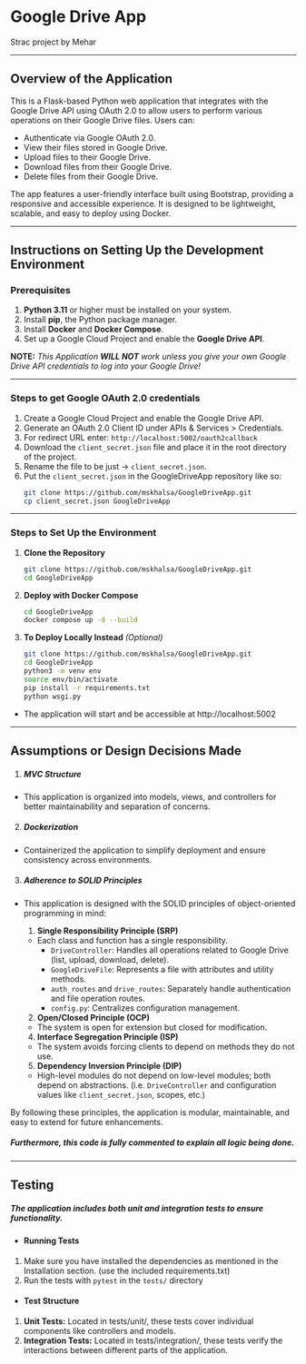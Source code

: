 # Google Drive App
Strac project by Mehar

---

## Overview of the Application

This is a Flask-based Python web application that integrates with the Google Drive API using OAuth 2.0 to allow users to perform various operations on their Google Drive files. Users can:
- Authenticate via Google OAuth 2.0.
- View their files stored in Google Drive.
- Upload files to their Google Drive.
- Download files from their Google Drive.
- Delete files from their Google Drive.

The app features a user-friendly interface built using Bootstrap, providing a responsive and accessible experience. It is designed to be lightweight, scalable, and easy to deploy using Docker.

---

## Instructions on Setting Up the Development Environment

### Prerequisites

1. **Python 3.11** or higher must be installed on your system.
2. Install **pip**, the Python package manager.
3. Install **Docker** and **Docker Compose**.
4. Set up a Google Cloud Project and enable the **Google Drive API**.

**NOTE:** *This Application **WILL NOT** work unless you give your own Google Drive API credentials to log into your Google Drive!*

---
### Steps to get Google OAuth 2.0 credentials
1. Create a Google Cloud Project and enable the Google Drive API.
2. Generate an OAuth 2.0 Client ID under APIs & Services > Credentials.
3. For redirect URL enter: ```http://localhost:5002/oauth2callback```
3. Download the ```client_secret.json``` file and place it in the root directory of the project.
4. Rename the file to be just -> ```client_secret.json```.
5. Put the ```client_secret.json``` in the GoogleDriveApp repository like so:
    ```bash
    git clone https://github.com/mskhalsa/GoogleDriveApp.git
    cp client_secret.json GoogleDriveApp
    ```
    
---
### Steps to Set Up the Environment

1. **Clone the Repository**
   ```bash
   git clone https://github.com/mskhalsa/GoogleDriveApp.git
   cd GoogleDriveApp
   ```
2. **Deploy with Docker Compose**
    ```bash
    cd GoogleDriveApp
    docker compose up -d --build
    ```
2. **To Deploy Locally Instead** *(Optional)*
   ```bash
   git clone https://github.com/mskhalsa/GoogleDriveApp.git
   cd GoogleDriveApp
   python3 -m venv env
   source env/bin/activate
   pip install -r requirements.txt
   python wsgi.py
   ```
- The application will start and be accessible at http://localhost:5002
   

---
## Assumptions or Design Decisions Made
1. ##### MVC Structure
- This application is organized into models, views, and controllers for better maintainability and separation of concerns.

2. ##### Dockerization
- Containerized the application to simplify deployment and ensure consistency across environments.

3. ##### Adherence to SOLID Principles
- This application is designed with the SOLID principles of object-oriented programming in mind:

    1. **Single Responsibility Principle (SRP)**  
   - Each class and function has a single responsibility.  
     - `DriveController`: Handles all operations related to Google Drive (list, upload, download, delete).  
     - `GoogleDriveFile`: Represents a file with attributes and utility methods.  
     - `auth_routes` and `drive_routes`: Separately handle authentication and file operation routes.  
     - `config.py`: Centralizes configuration management.

    2. **Open/Closed Principle (OCP)**  
   - The system is open for extension but closed for modification.

    4. **Interface Segregation Principle (ISP)**  
   - The system avoids forcing clients to depend on methods they do not use.  

    5. **Dependency Inversion Principle (DIP)**  
    - High-level modules do not depend on low-level modules; both depend on abstractions. (i.e. `DriveController` and configuration values like `client_secret.json`, scopes, etc.)

By following these principles, the application is modular, maintainable, and easy to extend for future enhancements. 
##### **Furthermore, this code is fully commented to explain all logic being done.**

---

## Testing
##### The application includes both ***unit*** and ***integration*** tests to ensure functionality.

- #### Running Tests
 1. Make sure you have installed the dependencies as mentioned in the Installation section. (use the included requirements.txt)
 2. Run the tests with `pytest` in the `tests/` directory

- #### Test Structure
 1. **Unit Tests:** Located in tests/unit/, these tests cover individual components like controllers and models.
 2. **Integration Tests:** Located in tests/integration/, these tests verify the interactions between different parts of the application.